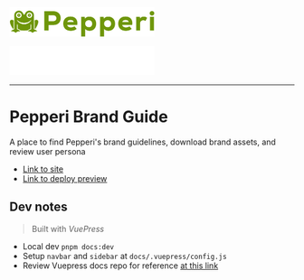 <div style="max-width: 256px;">

![Pepperi Logo Light](docs/.vuepress/public/logo/Pepperi-Logo.svg#gh-light-mode-only)

![Pepperi Logo Dark](docs/.vuepress/public/logo/Pepperi-Logo-Invert.svg#gh-dark-mode-only)

</div>

---

# Pepperi Brand Guide

A place to find Pepperi's brand guidelines, download brand assets, and review user persona

- [Link to site](https://pepperi-brand-guide.netlify.app/)
- [Link to deploy preview](https://deploy-preview-1--pepperi-brand-guide.netlify.app/)

## Dev notes

> Built with *VuePress*

- Local dev `pnpm docs:dev`
- Setup `navbar` and `sidebar` at `docs/.vuepress/config.js`
- Review Vuepress docs repo for reference [at this link](https://github.com/vuepress/docs/tree/main/docs)